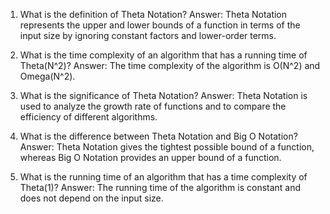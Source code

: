 

1. What is the definition of Theta Notation?
Answer: Theta Notation represents the upper and lower bounds of a function in terms of the input size by ignoring constant factors and lower-order terms.

2. What is the time complexity of an algorithm that has a running time of Theta(N^2)?
Answer: The time complexity of the algorithm is O(N^2) and Omega(N^2).

3. What is the significance of Theta Notation?
Answer: Theta Notation is used to analyze the growth rate of functions and to compare the efficiency of different algorithms.

4. What is the difference between Theta Notation and Big O Notation?
Answer: Theta Notation gives the tightest possible bound of a function, whereas Big O Notation provides an upper bound of a function.

5. What is the running time of an algorithm that has a time complexity of Theta(1)?
Answer: The running time of the algorithm is constant and does not depend on the input size.